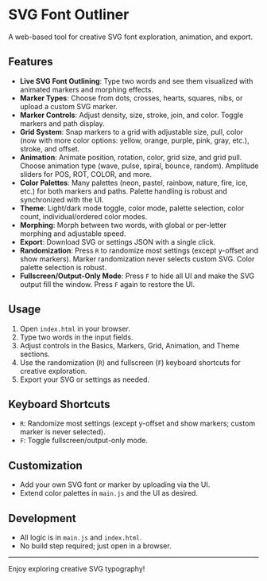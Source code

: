 # SVG Font Outliner

A web-based tool for creative SVG font exploration, animation, and export.

## Features

- **Live SVG Font Outlining**: Type two words and see them visualized with animated markers and morphing effects.
- **Marker Types**: Choose from dots, crosses, hearts, squares, nibs, or upload a custom SVG marker.
- **Marker Controls**: Adjust density, size, stroke, join, and color. Toggle markers and path display.
- **Grid System**: Snap markers to a grid with adjustable size, pull, color (now with more color options: yellow, orange, purple, pink, gray, etc.), stroke, and offset.
- **Animation**: Animate position, rotation, color, grid size, and grid pull. Choose animation type (wave, pulse, spiral, bounce, random). Amplitude sliders for POS, ROT, COLOR, and more.
- **Color Palettes**: Many palettes (neon, pastel, rainbow, nature, fire, ice, etc.) for both markers and paths. Palette handling is robust and synchronized with the UI.
- **Theme**: Light/dark mode toggle, color mode, palette selection, color count, individual/ordered color modes.
- **Morphing**: Morph between two words, with global or per-letter morphing and adjustable speed.
- **Export**: Download SVG or settings JSON with a single click.
- **Randomization**: Press `R` to randomize most settings (except y-offset and show markers). Marker randomization never selects custom SVG. Color palette selection is robust.
- **Fullscreen/Output-Only Mode**: Press `F` to hide all UI and make the SVG output fill the window. Press `F` again to restore the UI.

## Usage

1. Open `index.html` in your browser.
2. Type two words in the input fields.
3. Adjust controls in the Basics, Markers, Grid, Animation, and Theme sections.
4. Use the randomization (`R`) and fullscreen (`F`) keyboard shortcuts for creative exploration.
5. Export your SVG or settings as needed.

## Keyboard Shortcuts

- `R`: Randomize most settings (except y-offset and show markers; custom marker is never selected).
- `F`: Toggle fullscreen/output-only mode.

## Customization

- Add your own SVG font or marker by uploading via the UI.
- Extend color palettes in `main.js` and the UI as desired.

## Development

- All logic is in `main.js` and `index.html`.
- No build step required; just open in a browser.

---

Enjoy exploring creative SVG typography!

